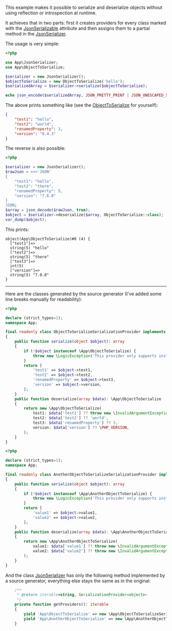 This example makes it possible to serialize and deserialize objects without using reflection or introspection at runtime.

It achieves that in two parts: first it creates providers for every class marked with the [JsonSerializable](JsonSerializable.php)
attribute and then assigns them to a partial method in the [JsonSerializer](JsonSerializer.php#L39).

The usage is very simple:

```php
<?php

use App\JsonSerializer;
use App\ObjectToSerialize;

$serializer = new JsonSerializer();
$objectToSerialize = new ObjectToSerialize('hello');
$serializedArray = $serializer->serialize($objectToSerialize);

echo json_encode($serializedArray, JSON_PRETTY_PRINT | JSON_UNESCAPED_SLASHES);
```

The above prints something like (see the [ObjectToSerialize](ObjectToSerialize.php) for yourself): 

```json
{
    "test1": "hello",
    "test2": "world",
    "renamedProperty": 3,
    "version": "8.4.3"
}
```

The reverse is also possible:

```php
<?php

$serializer = new JsonSerializer();
$rawJson = <<<'JSON'
{
    "test1": "hello",
    "test2": "there",
    "renamedProperty": 5,
    "version": "7.0.0"
}
JSON;
$array = json_decode($rawJson, true);
$object = $serializer->deserialize($array, ObjectToSerialize::class);
var_dump($object);
```

This prints:

```
object(App\ObjectToSerialize)#8 (4) {
  ["test1"]=>
  string(5) "hello"
  ["test2"]=>
  string(5) "there"
  ["test3"]=>
  int(5)
  ["version"]=>
  string(5) "7.0.0"
}
```

---

Here are the classes generated by the source generator (I've added some line breaks manually for readability):

```php
<?php

declare (strict_types=1);
namespace App;

final readonly class ObjectToSerializeSerializationProvider implements \App\SerializationProvider
{
    public function serialize(object $object): array
    {
        if (!$object instanceof \App\ObjectToSerialize) {
            throw new \LogicException('This provider only supports instances of \'App\ObjectToSerialize\', ' . get_debug_type($object) . ' given');
        }
        return [
            'test1' => $object->test1,
            'test2' => $object->test2,
            'renamedProperty' => $object->test3,
            'version' => $object->version,
        ];
    }
    public function deserialize(array $data): \App\ObjectToSerialize
    {
        return new \App\ObjectToSerialize(
            test1: $data['test1'] ?? throw new \InvalidArgumentException('The \'test1\' key is required when deserializing objects of type \'App\ObjectToSerialize\''),
            test2: $data['test2'] ?? 'world',
            test3: $data['renamedProperty'] ?? 3,
            version: $data['version'] ?? \PHP_VERSION,
        );
    }
}
```

```php
<?php

declare (strict_types=1);
namespace App;

final readonly class AnotherObjectToSerializeSerializationProvider implements \App\SerializationProvider
{
    public function serialize(object $object): array
    {
        if (!$object instanceof \App\AnotherObjectToSerialize) {
            throw new \LogicException('This provider only supports instances of \'App\AnotherObjectToSerialize\', ' . get_debug_type($object) . ' given');
        }
        return [
            'value1' => $object->value1,
            'value2' => $object->value2,
        ];
    }
    public function deserialize(array $data): \App\AnotherObjectToSerialize
    {
        return new \App\AnotherObjectToSerialize(
            value1: $data['value1'] ?? throw new \InvalidArgumentException('The \'value1\' key is required when deserializing objects of type \'App\AnotherObjectToSerialize\''),
            value2: $data['value2'] ?? throw new \InvalidArgumentException('The \'value2\' key is required when deserializing objects of type \'App\AnotherObjectToSerialize\''),
        );
    }
}
```

And the class [JsonSerializer](JsonSerializer.php) has only the following method implemented by a source generator,
everything else stays the same as in the original:

```php
    /**
     * @return iterable<string, SerializationProvider<object>>
     */
    private function getProviders(): iterable
    {
        yield 'App\ObjectToSerialize' => new \App\ObjectToSerializeSerializationProvider();
        yield 'App\AnotherObjectToSerialize' => new \App\AnotherObjectToSerializeSerializationProvider();
    }
```
